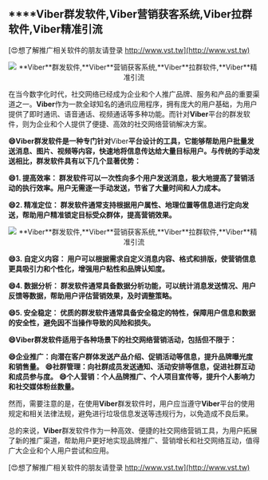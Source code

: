 ## ****Viber**群发软件,**Viber**营销获客系统,**Viber**拉群软件,**Viber**精准引流**

[😍想了解推广相关软件的朋友请登录 http://www.vst.tw](http://www.vst.tw)

 <center><img src="https://vst.tw/MP4/tuiguang/png/8.png" alt="**Viber**群发软件,**Viber**营销获客系统,**Viber**拉群软件,**Viber**精准引流"></center>

在当今数字化时代，社交网络已经成为企业和个人推广品牌、服务和产品的重要渠道之一。**Viber**作为一款全球知名的通讯应用程序，拥有庞大的用户基础，为用户提供了即时通讯、语音通话、视频通话等多种功能。而针对**Viber**平台的群发软件，则为企业和个人提供了便捷、高效的社交网络营销解决方案。

**😄**Viber**群发软件是一种专门针对**Viber**平台设计的工具，它能够帮助用户批量发送消息、图片、视频等内容，快速地将信息传达给大量目标用户。与传统的手动发送相比，群发软件具有以下几个显著优势：**

**😄1. 提高效率： 群发软件可以一次性向多个用户发送消息，极大地提高了营销活动的执行效率。用户无需逐一手动发送，节省了大量时间和人力成本。**

**😄2. 精准定位： 群发软件通常支持根据用户属性、地理位置等信息进行定向发送，帮助用户精准锁定目标受众群体，提高营销效果。**

 <center><img src="https://vst.tw/MP4/tuiguang/png/7.png" alt="**Viber**群发软件,**Viber**营销获客系统,**Viber**拉群软件,**Viber**精准引流"></center>

**😄3. 自定义内容： 用户可以根据需求自定义消息内容、格式和排版，使营销信息更具吸引力和个性化，增强用户粘性和品牌认知度。**

**😄4. 数据分析： 群发软件通常具备数据分析功能，可以统计消息发送情况、用户反馈等数据，帮助用户评估营销效果，及时调整策略。**

**😄5. 安全稳定： 优质的群发软件通常具备安全稳定的特性，保障用户信息和数据的安全性，避免因不当操作导致的风险和损失。**

**😄**Viber**群发软件适用于各种场景下的社交网络营销活动，包括但不限于：**

**😄企业推广：向潜在客户群体发送产品介绍、促销活动等信息，提升品牌曝光度和销售量。**
**😄社群管理：向社群成员发送通知、活动安排等信息，促进社群互动和成员参与度。**
**😄个人营销：个人品牌推广、个人项目宣传等，提升个人影响力和社交媒体粉丝数量。**

然而，需要注意的是，在使用**Viber**群发软件时，用户应当遵守**Viber**平台的使用规定和相关法律法规，避免进行垃圾信息发送等违规行为，以免造成不良后果。

总的来说，**Viber**群发软件作为一种高效、便捷的社交网络营销工具，为用户拓展了新的推广渠道，帮助用户更好地实现品牌推广、营销增长和社交网络互动，值得广大企业和个人用户尝试和应用。

[😍想了解推广相关软件的朋友请登录 http://www.vst.tw](http://www.vst.tw)



